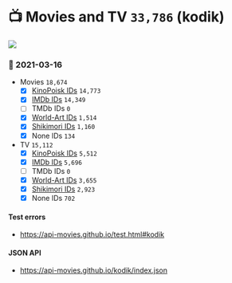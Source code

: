 # :tv: Movies and TV `33,786` (kodik)

<a href="https://API-Movies.github.io"><img src="https://API-Movies.github.io/banner.png?cache"></a>

### :date: 2021-03-16
- Movies `18,674`
  - [x] <a href="https://API-Movies.github.io/kodik/movie_kinopoisk_ids.json">KinoPoisk IDs</a> `14,773`
  - [x] <a href="https://API-Movies.github.io/kodik/movie_imdb_ids.json">IMDb IDs</a> `14,349`
  - [ ] TMDb IDs `0`
  - [x] <a href="https://API-Movies.github.io/kodik/movie_world_art_ids.json">World-Art IDs</a> `1,514`
  - [x] <a href="https://API-Movies.github.io/kodik/movie_shikimori_ids.json">Shikimori IDs</a> `1,160`
  - [x] None IDs `134`
- TV `15,112`
  - [x] <a href="https://API-Movies.github.io/kodik/tv_kinopoisk_ids.json">KinoPoisk IDs</a> `5,512`
  - [x] <a href="https://API-Movies.github.io/kodik/tv_imdb_ids.json">IMDb IDs</a> `5,696`
  - [ ] TMDb IDs `0`
  - [x] <a href="https://API-Movies.github.io/kodik/tv_world_art_ids.json">World-Art IDs</a> `3,655`
  - [x] <a href="https://API-Movies.github.io/kodik/tv_shikimori_ids.json">Shikimori IDs</a> `2,923`
  - [x] None IDs `702`
#### Test errors
- <a href='https://api-movies.github.io/test.html#kodik'>https://api-movies.github.io/test.html#kodik</a>
#### JSON API
- <a href='https://api-movies.github.io/kodik/index.json'>https://api-movies.github.io/kodik/index.json</a>
